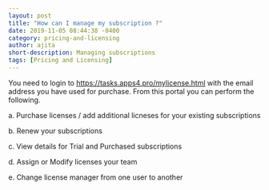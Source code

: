 ```yaml
---
layout: post
title: "How can I manage my subscription ?"
date: 2019-11-05 08:44:38 -0400
category: pricing-and-licensing
author: ajita
short-description: Managing subscriptions
tags: [Pricing and Licensing]
---
```

You need to login to https://tasks.apps4.pro/mylicense.html with the email address you have used for purchase. From this portal you can perform the following. 

a. Purchase licenses / add additional licneses for your existing subscriptions 

b. Renew your subscriptions 

c. View details for Trial and Purchased subscriptions  

d. Assign or Modify licenses your team 

e. Change license manager from one user to another 
